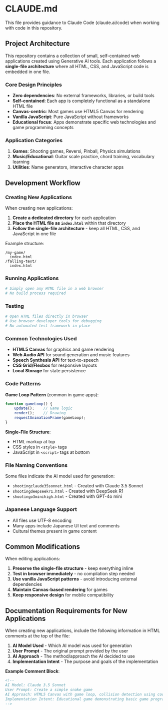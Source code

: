 # CLAUDE.md

This file provides guidance to Claude Code (claude.ai/code) when working with code in this repository.

## Project Architecture

This repository contains a collection of small, self-contained web applications created using Generative AI tools. Each application follows a **single-file architecture** where all HTML, CSS, and JavaScript code is embedded in one file.

### Core Design Principles

- **Zero dependencies**: No external frameworks, libraries, or build tools
- **Self-contained**: Each app is completely functional as a standalone HTML file
- **Canvas-centric**: Most games use HTML5 Canvas for rendering
- **Vanilla JavaScript**: Pure JavaScript without frameworks
- **Educational focus**: Apps demonstrate specific web technologies and game programming concepts

### Application Categories

1. **Games**: Shooting games, Reversi, Pinball, Physics simulations
2. **Music/Educational**: Guitar scale practice, chord training, vocabulary learning
3. **Utilities**: Name generators, interactive character apps

## Development Workflow

### Creating New Applications
When creating new applications:
1. **Create a dedicated directory** for each application
2. **Place the HTML file as `index.html`** within that directory
3. **Follow the single-file architecture** - keep all HTML, CSS, and JavaScript in one file

Example structure:
```
/my-game/
  index.html
/falling-text/
  index.html
```

### Running Applications
```bash
# Simply open any HTML file in a web browser
# No build process required
```

### Testing
```bash
# Open HTML files directly in browser
# Use browser developer tools for debugging
# No automated test framework in place
```

### Common Technologies Used

- **HTML5 Canvas** for graphics and game rendering
- **Web Audio API** for sound generation and music features
- **Speech Synthesis API** for text-to-speech
- **CSS Grid/Flexbox** for responsive layouts
- **Local Storage** for state persistence

### Code Patterns

**Game Loop Pattern** (common in game apps):
```javascript
function gameLoop() {
    update();    // Game logic
    render();    // Drawing
    requestAnimationFrame(gameLoop);
}
```

**Single-File Structure**:
- HTML markup at top
- CSS styles in `<style>` tags
- JavaScript in `<script>` tags at bottom

### File Naming Conventions

Some files indicate the AI model used for generation:
- `shootingclaude35sonnet.html` - Created with Claude 3.5 Sonnet
- `shootingdeepseekr1.html` - Created with DeepSeek R1
- `shootingo3minihigh.html` - Created with GPT-4o mini

### Japanese Language Support

- All files use UTF-8 encoding
- Many apps include Japanese UI text and comments
- Cultural themes present in game content

## Common Modifications

When editing applications:
1. **Preserve the single-file structure** - keep everything inline
2. **Test in browser immediately** - no compilation step needed
3. **Use vanilla JavaScript patterns** - avoid introducing external dependencies
4. **Maintain Canvas-based rendering** for games
5. **Keep responsive design** for mobile compatibility

## Documentation Requirements for New Applications

When creating new applications, include the following information in HTML comments at the top of the file:

1. **AI Model Used** - Which AI model was used for generation
2. **User Prompt** - The original prompt provided by the user
3. **AI Approach** - The method/approach the AI decided to use
4. **Implementation Intent** - The purpose and goals of the implementation

**Example Comment Block**:
```html
<!--
AI Model: Claude 3.5 Sonnet
User Prompt: Create a simple snake game
AI Approach: HTML5 Canvas with game loop, collision detection using coordinate comparison
Implementation Intent: Educational game demonstrating basic game programming concepts
-->
```